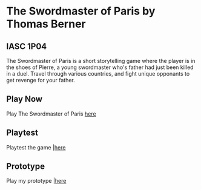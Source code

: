# The Swordmaster of Paris by Thomas Berner 
## IASC 1P04
The Swordmaster of Paris is a short storytelling game where the player is in the shoes of Pierre, a young swordmaster who's father had just been killed in a duel. Travel through various countries, and fight unique opponants to get revenge for your father. 

## Play Now

Play The Swordmaster of Paris [here](https://dprssdchckn.github.io/IASC-1P04/Final_Build/The%20Swordmaster%20of%20Paris.html)

## Playtest

Playtest the game |[here](Playtest/playtest)

## Prototype

Play my prototype |[here](Prototype/the_swordmaster_of_paris.html)
